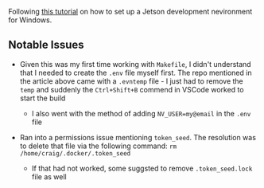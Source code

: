 Following [this tutorial](https://dev.to/azure/building-jetson-containers-for-nvidia-devices-on-windows-10-with-vs-code-and-wsl-v2-1ao) on how to set up a Jetson development nevironment for Windows. 

## Notable Issues

* Given this was my first time working with `Makefile`, I didn't understand that I needed to create the `.env` file myself first. The repo mentioned in the article above came with a `.evntemp` file - I just had to remove the `temp` and suddenly the `Ctrl+Shift+B` commend in VSCode worked to start the build
  * I also went with the method of adding `NV_USER=my@email` in the `.env` file

* Ran into a permissions issue mentioning `token_seed`. The resolution was to delete that file via the following command: `rm /home/craig/.docker/.token_seed`
  * If that had not worked, some suggsted to remove `.token_seed.lock` file as well

